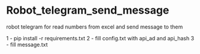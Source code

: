 # Robot_telegram_send_message
robot telegram for read numbers from excel and send message to them

1 - pip install -r requirements.txt
2 - fill config.txt with api_ad and api_hash
3 - fill message.txt
